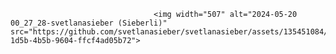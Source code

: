 

                                





                                    <img width="507" alt="2024-05-20 00_27_28-svetlanasieber (Sieberli)" src="https://github.com/svetlanasieber/svetlanasieber/assets/135451084/1c918959-1d5b-4b5b-9604-ffcf4ad05b72">


